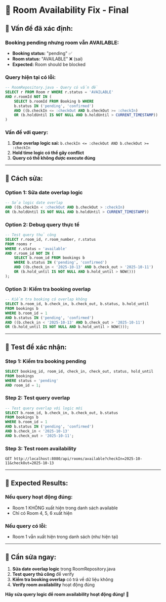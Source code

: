 # 🔧 Room Availability Fix - Final

## 🚨 **Vấn đề đã xác định:**

### **Booking pending nhưng room vẫn AVAILABLE:**
- **Booking status:** "pending" ✅
- **Room status:** "AVAILABLE" ❌ (sai)
- **Expected:** Room should be blocked

### **Query hiện tại có lỗi:**
```sql
-- RoomRepository.java - Query có vấn đề
SELECT r FROM Room r WHERE r.status = 'AVAILABLE' 
AND r.roomId NOT IN (
    SELECT b.roomId FROM Booking b WHERE 
    b.status IN ('pending', 'confirmed') 
    AND ((b.checkIn <= :checkOut AND b.checkOut >= :checkIn) 
    OR (b.holdUntil IS NOT NULL AND b.holdUntil > CURRENT_TIMESTAMP))
)
```

### **Vấn đề với query:**
1. **Date overlap logic sai:** `b.checkIn <= :checkOut AND b.checkOut >= :checkIn`
2. **Hold time logic có thể gây conflict**
3. **Query có thể không được execute đúng**

---

## 🔧 **Cách sửa:**

### **Option 1: Sửa date overlap logic**
```sql
-- Sửa logic date overlap
AND ((b.checkIn < :checkOut AND b.checkOut > :checkIn) 
OR (b.holdUntil IS NOT NULL AND b.holdUntil > CURRENT_TIMESTAMP))
```

### **Option 2: Debug query thực tế**
```sql
-- Test query thủ công
SELECT r.room_id, r.room_number, r.status 
FROM rooms r 
WHERE r.status = 'available' 
AND r.room_id NOT IN (
    SELECT b.room_id FROM bookings b 
    WHERE b.status IN ('pending', 'confirmed') 
    AND ((b.check_in < '2025-10-13' AND b.check_out > '2025-10-11') 
    OR (b.hold_until IS NOT NULL AND b.hold_until > NOW()))
);
```

### **Option 3: Kiểm tra booking overlap**
```sql
-- Kiểm tra booking có overlap không
SELECT b.room_id, b.check_in, b.check_out, b.status, b.hold_until
FROM bookings b 
WHERE b.room_id = 1 
AND b.status IN ('pending', 'confirmed')
AND ((b.check_in < '2025-10-13' AND b.check_out > '2025-10-11') 
OR (b.hold_until IS NOT NULL AND b.hold_until > NOW()));
```

---

## 🧪 **Test để xác nhận:**

### **Step 1: Kiểm tra booking pending**
```sql
SELECT booking_id, room_id, check_in, check_out, status, hold_until
FROM bookings 
WHERE status = 'pending' 
AND room_id = 1;
```

### **Step 2: Test query overlap**
```sql
-- Test query overlap với logic mới
SELECT b.room_id, b.check_in, b.check_out, b.status
FROM bookings b 
WHERE b.room_id = 1 
AND b.status IN ('pending', 'confirmed')
AND b.check_in < '2025-10-13' 
AND b.check_out > '2025-10-11';
```

### **Step 3: Test room availability**
```http
GET http://localhost:8080/api/rooms/available?checkIn=2025-10-11&checkOut=2025-10-13
```

---

## 🎯 **Expected Results:**

### **Nếu query hoạt động đúng:**
- Room 1 KHÔNG xuất hiện trong danh sách available
- Chỉ có Room 4, 5, 6 xuất hiện

### **Nếu query có lỗi:**
- Room 1 vẫn xuất hiện trong danh sách (như hiện tại)

---

## 🚨 **Cần sửa ngay:**

1. **Sửa date overlap logic** trong RoomRepository.java
2. **Test query thủ công** để verify
3. **Kiểm tra booking overlap** có trả về dữ liệu không
4. **Verify room availability** hoạt động đúng

**Hãy sửa query logic để room availability hoạt động đúng!** 🔧
